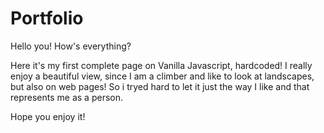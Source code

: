 # Portfolio

Hello you! How's everything?

Here it's my first complete page on Vanilla Javascript, hardcoded!
I really enjoy a beautiful view, since I am a climber and like to look at landscapes, but also on web pages! So i tryed hard to let it just the way I like and that represents me as a person.

Hope you enjoy it!
